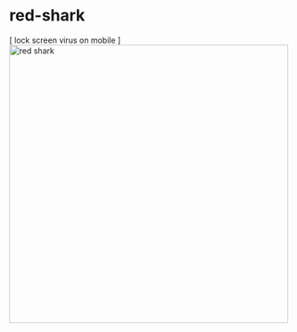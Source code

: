 # red-shark
[ lock screen virus on mobile ]
<img width="500" height="500" alt="red shark" src="https://github.com/user-attachments/assets/d8ade00e-4260-4e6f-9c3f-38e77ae6830d" />
